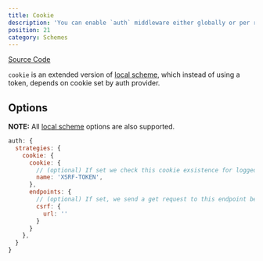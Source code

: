 ```yaml
---
title: Cookie
description: 'You can enable `auth` middleware either globally or per route.'
position: 21
category: Schemes
---
```


[Source Code](https://github.com/nuxt-community/auth-module/blob/dev/src/schemes/cookie.ts)

`cookie` is an extended version of [local scheme](./local), which instead of using a token, depends on cookie set by auth provider.

## Options

**NOTE:** All [local scheme](./local) options are also supported.

```js
auth: {
  strategies: {
    cookie: {
      cookie: {
        // (optional) If set we check this cookie exsistence for loggedIn check
        name: 'XSRF-TOKEN',
      },
      endpoints: {
        // (optional) If set, we send a get request to this endpoint before login
        csrf: {
          url: ''
        }
      }
    },
  }
}
```

